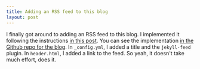 ```yaml
---
title: Adding an RSS feed to this blog
layout: post
---
```

I finally got around to adding an RSS feed to this blog. I implemented it following the instructions [in this post](https://dzhavat.github.io/2020/01/19/adding-an-rss-feed-to-github-pages.html). You can see the implementation [in the Github repo for the blog](https://github.dev/bachmeil/the-blog). In `_config.yml`, I added a title and the `jekyll-feed` plugin. In `header.html`, I added a link to the feed. So yeah, it doesn't take much effort, does it.